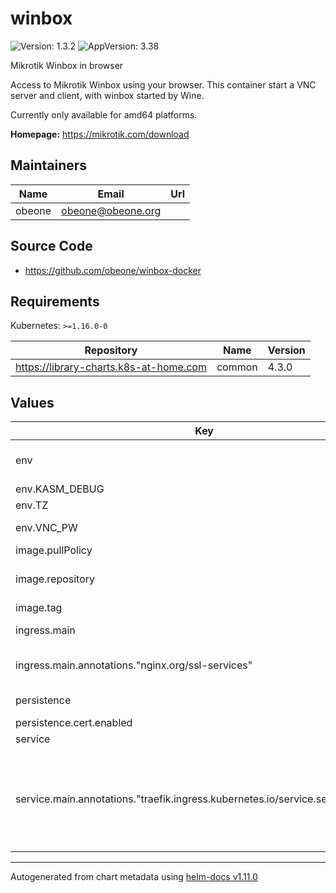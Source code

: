 # winbox

![Version: 1.3.2](https://img.shields.io/badge/Version-1.3.2-informational?style=flat-square) ![AppVersion: 3.38](https://img.shields.io/badge/AppVersion-3.38-informational?style=flat-square)

Mikrotik Winbox in browser

Access to Mikrotik Winbox using your browser. This container start a VNC server and client,
with winbox started by Wine.

Currently only available for amd64 platforms.

**Homepage:** <https://mikrotik.com/download>

## Maintainers

| Name | Email | Url |
| ---- | ------ | --- |
| obeone | <obeone@obeone.org> |  |

## Source Code

* <https://github.com/obeone/winbox-docker>

## Requirements

Kubernetes: `>=1.16.0-0`

| Repository | Name | Version |
|------------|------|---------|
| https://library-charts.k8s-at-home.com | common | 4.3.0 |

## Values

| Key | Type | Default | Description |
|-----|------|---------|-------------|
| env | object | See below | environment variables. See more environment variables in the [winbox documentation](https://winbox.org/docs). |
| env.KASM_DEBUG | int | `1` | Set debug mode |
| env.TZ | string | `"UTC"` | Set the container timezone |
| env.VNC_PW | string | `"password"` | HTTP password (user is always `kasm_user`) |
| image.pullPolicy | string | `"Always"` | image pull policy |
| image.repository | string | `"obebete/winbox"` | image repository (Same image also available on Github : ghcr.io/obeone/winbox) |
| image.tag | string | chart.appVersion | image tag |
| ingress.main | object | See the [docs](https://github.com/k8s-at-home/library-charts/blob/main/charts/stable/common/README.md) | Enable and configure ingress settings for the chart under this key. |
| ingress.main.annotations."nginx.org/ssl-services" | string | `"winbox"` | Specify connect to service using TLS (not sure it's the right configuration for nginx... Tell me if it's ok !) |
| persistence | object | See the [docs](https://docs.k8s-at-home.com/our-helm-charts/common-library-storage/) | Configure persistence settings for the chart under this key. |
| persistence.cert.enabled | bool | `false` | TLS certificate |
| service | object | See the [docs](https://github.com/k8s-at-home/library-charts/blob/main/charts/stable/common/README.md) | Configures service settings for the chart. |
| service.main.annotations."traefik.ingress.kubernetes.io/service.serversscheme" | string | `"https"` | Tell Traefik to use TLS to connect to service You also need a verified connection (valid certificate, you can set it trougth storage) or by setting insecure server transport (on ingressRoute or with --serversTransport.insecureSkipVerify=true startup option) |

----------------------------------------------
Autogenerated from chart metadata using [helm-docs v1.11.0](https://github.com/norwoodj/helm-docs/releases/v1.11.0)

